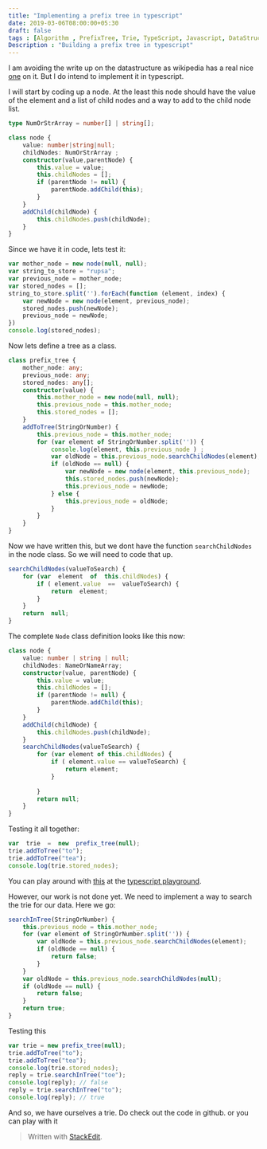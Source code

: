 ```yaml
---
title: "Implementing a prefix tree in typescript"
date: 2019-03-06T08:00:00+05:30
draft: false
tags : [Algorithm , PrefixTree, Trie, TypeScript, Javascript, DataStructures]
Description : "Building a prefix tree in typescript"
---  
```

I am avoiding the write up on the datastructure as wikipedia has a real nice [one](https://en.wikipedia.org/wiki/Trie) on it. But I do intend to implement it in typescript.  

I will start by coding up a node. At the least this node should have the value of the element and a list of child nodes and a way to add to the child node list.  

```typescript
type NumOrStrArray = number[] | string[];

class node {
    value: number|string|null;
    childNodes: NumOrStrArray ;
    constructor(value,parentNode) {
        this.value = value;
        this.childNodes = [];
        if (parentNode != null) {
            parentNode.addChild(this);
        }
    }
    addChild(childNode) {
        this.childNodes.push(childNode);
    }
}
```  

Since we have it in code, lets test it:
```javascript
var mother_node = new node(null, null);
var string_to_store = "rupsa";
var previous_node = mother_node;
var stored_nodes = [];
string_to_store.split('').forEach(function (element, index) {
    var newNode = new node(element, previous_node);
    stored_nodes.push(newNode);
    previous_node = newNode;
})
console.log(stored_nodes);
```
Now lets define a tree as a class.
```typescript
class prefix_tree {
    mother_node: any;
    previous_node: any;
    stored_nodes: any[];
    constructor(value) {
        this.mother_node = new node(null, null);
        this.previous_node = this.mother_node;
        this.stored_nodes = [];
    }
    addToTree(StringOrNumber) {
        this.previous_node = this.mother_node;
        for (var element of StringOrNumber.split('')) {
            console.log(element, this.previous_node ) ;
            var oldNode = this.previous_node.searchChildNodes(element);
            if (oldNode == null) {
                var newNode = new node(element, this.previous_node);
                this.stored_nodes.push(newNode);
                this.previous_node = newNode;
            } else {
                this.previous_node = oldNode;
            }   
        }
    }
}
```
Now we have written this, but we dont have the function `searchChildNodes` in the node class. So we will need to code that up.

```typescript
searchChildNodes(valueToSearch) {
    for (var  element  of  this.childNodes) {
        if ( element.value  ==  valueToSearch) {
            return  element;
        }
    }
    return  null;
}
```
The complete `Node` class definition looks like this now:
```typescript
class node {
    value: number | string | null;
    childNodes: NameOrNameArray;
    constructor(value, parentNode) {
        this.value = value;
        this.childNodes = [];
        if (parentNode != null) {
            parentNode.addChild(this);
        }
    }
    addChild(childNode) {
        this.childNodes.push(childNode);
    }
    searchChildNodes(valueToSearch) {
        for (var element of this.childNodes) {
            if ( element.value == valueToSearch) {
                return element;
            }
            
        }
        return null;
    }
}
```

Testing it all together:
```typescript
var  trie  =  new  prefix_tree(null);
trie.addToTree("to");
trie.addToTree("tea");
console.log(trie.stored_nodes);
```
You can play around with [this](https://www.typescriptlang.org/play/#src=type%20NameOrNameArray%20%3D%20number%5B%5D%20%7C%20string%5B%5D%3B%0D%0A%0D%0Aclass%20node%20%7B%0D%0A%20%20%20%20value%3A%20number%20%7C%20string%20%7C%20null%3B%0D%0A%20%20%20%20childNodes%3A%20NameOrNameArray%3B%0D%0A%20%20%20%20constructor(value%2C%20parentNode)%20%7B%0D%0A%20%20%20%20%20%20%20%20this.value%20%3D%20value%3B%0D%0A%20%20%20%20%20%20%20%20this.childNodes%20%3D%20%5B%5D%3B%0D%0A%20%20%20%20%20%20%20%20if%20(parentNode%20!%3D%20null)%20%7B%0D%0A%20%20%20%20%20%20%20%20%20%20%20%20parentNode.addChild(this)%3B%0D%0A%20%20%20%20%20%20%20%20%7D%0D%0A%20%20%20%20%7D%0D%0A%20%20%20%20addChild(childNode)%20%7B%0D%0A%20%20%20%20%20%20%20%20this.childNodes.push(childNode)%3B%0D%0A%20%20%20%20%7D%0D%0A%20%20%20%20searchChildNodes(valueToSearch)%20%7B%0D%0A%20%20%20%20%20%20%20%20for%20(var%20element%20of%20this.childNodes)%20%7B%0D%0A%20%20%20%20%20%20%20%20%20%20%20%20if%20(element.value%20%3D%3D%20valueToSearch)%20%7B%0D%0A%20%20%20%20%20%20%20%20%20%20%20%20%20%20%20%20return%20element%3B%0D%0A%20%20%20%20%20%20%20%20%20%20%20%20%7D%0D%0A%20%20%20%20%20%20%20%20%20%20%20%20%0D%0A%20%20%20%20%20%20%20%20%7D%0D%0A%20%20%20%20%20%20%20%20return%20null%3B%0D%0A%20%20%20%20%7D%0D%0A%7D%0D%0A%0D%0Aclass%20prefix_tree%20%7B%0D%0A%20%20%20%20mother_node%3A%20any%3B%0D%0A%20%20%20%20previous_node%3A%20any%3B%0D%0A%20%20%20%20stored_nodes%3A%20any%5B%5D%3B%0D%0A%20%20%20%20constructor(value)%20%7B%0D%0A%20%20%20%20%20%20%20%20this.mother_node%20%3D%20new%20node(null%2C%20null)%3B%0D%0A%20%20%20%20%20%20%20%20this.previous_node%20%3D%20this.mother_node%3B%0D%0A%20%20%20%20%20%20%20%20this.stored_nodes%20%3D%20%5B%5D%3B%0D%0A%20%20%20%20%20%20%20%20%2F%2Fconsole.log(this.previous_node%2C%20this.mother_node)%3B%0D%0A%20%20%20%20%7D%0D%0A%20%20%20%20addToTree(StringOrNumber)%20%7B%0D%0A%20%20%20%20%20%20%20%20this.previous_node%20%3D%20this.mother_node%3B%0D%0A%20%20%20%20%20%20%20%20for%20(var%20element%20of%20StringOrNumber.split(''))%20%7B%0D%0A%20%20%20%20%20%20%20%20%20%20%20%20console.log(element%2C%20this.previous_node%20)%20%3B%0D%0A%20%20%20%20%20%20%20%20%20%20%20%20var%20oldNode%20%3D%20this.previous_node.searchChildNodes(element)%3B%0D%0A%20%20%20%20%20%20%20%20%20%20%20%20if%20(oldNode%20%3D%3D%20null)%20%7B%0D%0A%20%20%20%20%20%20%20%20%20%20%20%20%20%20%20%20var%20newNode%20%3D%20new%20node(element%2C%20this.previous_node)%3B%0D%0A%20%20%20%20%20%20%20%20%20%20%20%20%20%20%20%20this.stored_nodes.push(newNode)%3B%0D%0A%20%20%20%20%20%20%20%20%20%20%20%20%20%20%20%20this.previous_node%20%3D%20newNode%3B%0D%0A%20%20%20%20%20%20%20%20%20%20%20%20%7D%20else%20%7B%0D%0A%20%20%20%20%20%20%20%20%20%20%20%20%20%20%20%20this.previous_node%20%3D%20oldNode%3B%0D%0A%20%20%20%20%20%20%20%20%20%20%20%20%7D%20%20%20%0D%0A%20%20%20%20%20%20%20%20%7D%0D%0A%20%20%20%20%7D%0D%0A%7D%0D%0A%0D%0Avar%20trie%20%3D%20new%20prefix_tree(null)%3B%0D%0Atrie.addToTree(%22to%22)%3B%0D%0Atrie.addToTree(%22tea%22)%3B%0D%0Aconsole.log(trie.stored_nodes)%3B%0D%0A) at the [typescript playground](https://www.typescriptlang.org/play/).

However, our work is not done yet. We need to implement a way to search the trie for our data. 
Here we go:
```typescript
searchInTree(StringOrNumber) {
    this.previous_node = this.mother_node;
    for (var element of StringOrNumber.split('')) {
        var oldNode = this.previous_node.searchChildNodes(element);
        if (oldNode == null) {
            return false;
        }
    }
    var oldNode = this.previous_node.searchChildNodes(null);
    if (oldNode == null) {
        return false;
    }
    return true;
}
```
Testing this
```typescript
var trie = new prefix_tree(null);
trie.addToTree("to");
trie.addToTree("tea");
console.log(trie.stored_nodes);
reply = trie.searchInTree("toe");
console.log(reply); // false
reply = trie.searchInTree("to");
console.log(reply); // true
```

And so, we have ourselves a trie. Do check out the code in github. or you can play with it
> Written with [StackEdit](https://stackedit.io/).
<!--stackedit_data:
eyJoaXN0b3J5IjpbLTM3NzE1NDg0NywtMTQzMTU4NDkxMCwtMT
MwOTE1NTU0LC0yOTI4NjQ2NzYsLTYxNDIxMDk5NSwtOTQ2MTg2
NDM5XX0=
-->